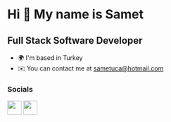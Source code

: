 Hi 👋 My name is Samet
======================

Full Stack Software Developer
-----------------------------

* 🌍  I'm based in Turkey
* ✉️  You can contact me at [sametuca@hotmail.com](mailto:sametuca@hotmail.com)

</p>

### Socials
<p align="left"> 
    <a href="https://sametuca.hashnode.dev" target="_blank" rel="noreferrer">
        <img
            src="https://raw.githubusercontent.com/danielcranney/readme-generator/main/public/icons/socials/hashnode.svg"
            width="32" height="32" /></a> <a href="http://www.instagram.com/samettuca" target="_blank"
        rel="noreferrer">
        <img
            src="https://raw.githubusercontent.com/danielcranney/readme-generator/main/public/icons/socials/instagram.svg"
            width="32" height="32" /></a> 
            <a href="https://www.linkedin.com/in/sametuca" target="_blank"
        rel="noreferrer">
    </p>
